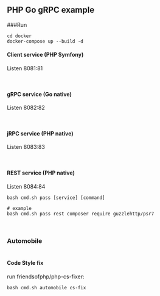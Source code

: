 ## PHP Go gRPC example

###Run
```
cd docker
docker-compose up --build -d
```


#### Client service (PHP Symfony) <br>
Listen 8081:81

<br>

#### gRPC service (Go native) <br>
Listen 8082:82

<br>

#### jRPC service (PHP native) <br>
Listen 8083:83

<br>

#### REST service (PHP native) <br>
Listen 8084:84
```
bash cmd.sh pass [service] [command]

# example
bash cmd.sh pass rest composer require guzzlehttp/psr7
```
<br>


### Automobile <br><br>


#### Code Style fix <br>

run friendsofphp/php-cs-fixer:

```
bash cmd.sh automobile cs-fix
```
<br>

